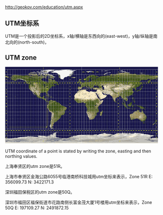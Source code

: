 
http://geokov.com/education/utm.aspx


## UTM坐标系

UTM是一个投影后的2D坐标系，x轴/横轴是东西向的(east-west)，y轴/纵轴是南北向的(north-south)，

## UTM zone

![UTM zones](imgs/utm-zones.png "UTM zones")

UTM coordinate of a point is stated by writing the zone, easting and then northing values.



上海奉贤区的utm zone是51R。

上海市奉贤区金海公路6055号临港南桥科技城用utm坐标来表示，Zone 51R E: 356099.73  N: 3422171.3

深圳福田保税区的utm zone是50Q。

深圳市福田区福保街道市花路南侧长富金茂大厦1号楼用utm坐标来表示，Zone 50Q E: 197109.27 N: 2491872.15